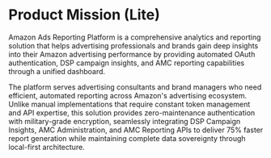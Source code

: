 # Product Mission (Lite)

Amazon Ads Reporting Platform is a comprehensive analytics and reporting solution that helps advertising professionals and brands gain deep insights into their Amazon advertising performance by providing automated OAuth authentication, DSP campaign insights, and AMC reporting capabilities through a unified dashboard.

The platform serves advertising consultants and brand managers who need efficient, automated reporting across Amazon's advertising ecosystem. Unlike manual implementations that require constant token management and API expertise, this solution provides zero-maintenance authentication with military-grade encryption, seamlessly integrating DSP Campaign Insights, AMC Administration, and AMC Reporting APIs to deliver 75% faster report generation while maintaining complete data sovereignty through local-first architecture.